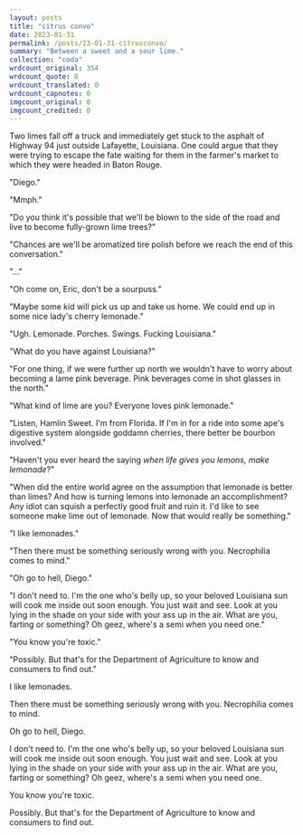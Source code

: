 ```yaml
---
layout: posts
title: "citrus convo"
date: 2023-01-31
permalink: /posts/23-01-31-citrusconvo/
summary: "Between a sweet and a sour lime."
collection: "coda"
wrdcount_original: 354
wrdcount_quote: 0
wrdcount_translated: 0
wrdcount_capnotes: 0
imgcount_original: 0
imgcount_credited: 0
---
```

Two limes fall off a truck and immediately get stuck to the asphalt of Highway 94 just outside Lafayette, Louisiana. One could argue that they were trying to escape the fate waiting for them in the farmer's market to which they were headed in Baton Rouge.

<p class="text-customspace">"Diego."</p>
<p class="text-customspace">"Mmph."</p>
<p class="text-customspace">"Do you think it's possible that we'll be blown to the side of the road and live to become fully-grown lime trees?"</p>
<p class="text-customspace">"Chances are we'll be aromatized tire polish before we reach the end of this conversation."</p>
<p class="text-customspace">"..."</p>
<p class="text-customspace">"Oh come on, Eric, don't be a sourpuss."</p>
<p class="text-customspace">"Maybe some kid will pick us up and take us home. We could end up in some nice lady's cherry lemonade."</p>
<p class="text-customspace">"Ugh. Lemonade. Porches. Swings. Fucking Louisiana."</p>
<p class="text-customspace">"What do you have against Louisiana?"</p>
<p class="text-customspace">"For one thing, if we were further up north we wouldn't have to worry about becoming a lame pink beverage. Pink beverages come in shot glasses in the north."</p>
<p class="text-customspace">"What kind of lime are you? Everyone loves pink lemonade."</p>
<p class="text-customspace">"Listen, Hamlin Sweet. I'm from Florida. If I'm in for a ride into some ape's digestive system alongside goddamn cherries, there better be bourbon involved."</p>
<p class="text-customspace">"Haven't you ever heard the saying <em>when life gives you lemons, make lemonade</em>?"</p>
<p class="text-customspace">"When did the entire world agree on the assumption that lemonade is better than limes? And how is turning lemons into lemonade an accomplishment? Any idiot can squish a perfectly good fruit and ruin it. I'd like to see someone make lime out of lemonade. Now that would really be something."</p>
<p class="text-customspace">"I like lemonades."</p>
<p class="text-customspace">"Then there must be something seriously wrong with you. Necrophilia comes to mind."</p>
<p class="text-customspace">"Oh go to hell, Diego."</p>
<p class="text-customspace">"I don't need to. I'm the one who's belly up, so your beloved Louisiana sun will cook me inside out soon enough. You just wait and see. Look at you lying in the shade on your side with your ass up in the air. What are you, farting or something? Oh geez, where's a semi when you need one."</p>
<p class="text-customspace">"You know you're toxic."</p>
<p class="text-customspace">"Possibly. But that's for the Department of Agriculture to know and consumers to find out."</p>

<p class="text-customspace">I like lemonades.</p>
<p class="text-customspace">Then there must be something seriously wrong with you. Necrophilia comes to mind.</p>
<p class="text-customspace">Oh go to hell, Diego.</p>
<p class="text-customspace">I don't need to. I'm the one who's belly up, so your beloved Louisiana sun will cook me inside out soon enough. You just wait and see. Look at you lying in the shade on your side with your ass up in the air. What are you, farting or something? Oh geez, where's a semi when you need one.</p>
<p class="text-customspace">You know you're toxic.</p>
<p class="text-customspace">Possibly. But that's for the Department of Agriculture to know and consumers to find out.</p>
